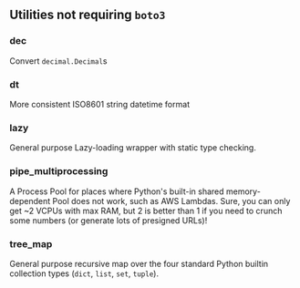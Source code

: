 ## Utilities not requiring `boto3`

### dec

Convert `decimal.Decimal`s

### dt

More consistent ISO8601 string datetime format

### lazy

General purpose Lazy-loading wrapper with static type checking.

### pipe_multiprocessing

A Process Pool for places where Python's built-in shared memory-dependent Pool
does not work, such as AWS Lambdas. Sure, you can only get ~2 VCPUs
with max RAM, but 2 is better than 1 if you need to crunch some
numbers (or generate lots of presigned URLs)!

### tree_map

General purpose recursive map over the four standard Python builtin
collection types (`dict`, `list`, `set`, `tuple`).
